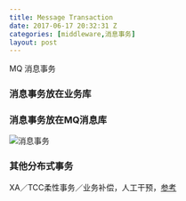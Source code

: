 ```yaml
---
title: Message Transaction
date: 2017-06-17 20:32:31 Z
categories: [middleware,消息事务]
layout: post
---
```


MQ 消息事务

### 消息事务放在业务库


### 消息事务放在MQ消息库

![消息事务](https://github.com/shidongwa/seesea2024.github.io/blob/master/images/ali-trx-msg.png?raw=true)


### 其他分布式事务

XA／TCC柔性事务／业务补偿，人工干预，[参考](http://jm.taobao.org/2017/04/27/20170427/#more)
